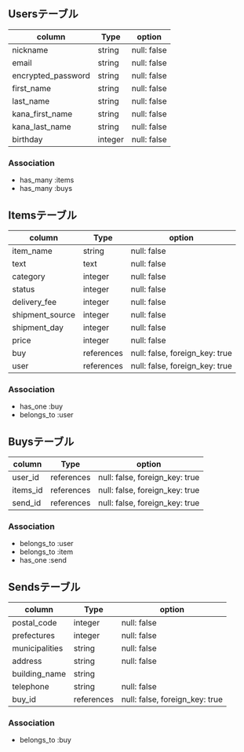 
## Usersテーブル

| column             |  Type   | option      |
|--------------------|---------|-------------|
| nickname           | string  | null: false |
| email              | string  | null: false |
| encrypted_password | string  | null: false |
| first_name         | string  | null: false |
| last_name          | string  | null: false |
| kana_first_name    | string  | null: false |
| kana_last_name     | string  | null: false |
| birthday           | integer | null: false |

### Association

- has_many :items
- has_many :buys

## Itemsテーブル

| column          |  Type      | option                         |
|-----------------|------------|--------------------------------|
| item_name       | string     | null: false                    |
| text            | text       | null: false                    |
| category        | integer    | null: false                    |
| status          | integer    | null: false                    |
| delivery_fee    | integer    | null: false                    |
| shipment_source | integer    | null: false                    |
| shipment_day    | integer    | null: false                    |
| price           | integer    | null: false                    |
| buy             | references | null: false, foreign_key: true |
| user            | references | null: false, foreign_key: true |

### Association

- has_one :buy
- belongs_to :user

## Buysテーブル

| column          | Type       | option                         |
|-----------------|------------|--------------------------------|
| user_id         | references | null: false, foreign_key: true |
| items_id        | references | null: false, foreign_key: true |
| send_id         | references | null: false, foreign_key: true |

### Association

- belongs_to :user
- belongs_to :item
- has_one :send

## Sendsテーブル

| column          | Type       | option                         |
|-----------------|------------|--------------------------------|
| postal_code     | integer    | null: false                    |
| prefectures     | integer    | null: false                    |
| municipalities  | string     | null: false                    |
| address         | string     | null: false                    |
| building_name   | string     |                                |
| telephone       | string     | null: false                    |
| buy_id          | references | null: false, foreign_key: true |

### Association

- belongs_to :buy